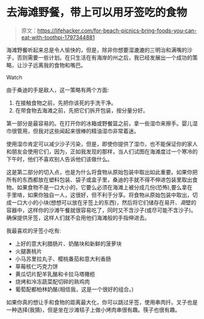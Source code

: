 # 去海滩野餐，带上可以用牙签吃的食物

> 原文：<https://lifehacker.com/for-beach-picnics-bring-foods-you-can-eat-with-toothpi-1797344881>

海滩野餐听起来总是令人愉快的，但是，除非你想要湿漉漉的三明治和满嘴的沙子，否则需要一些计划。在只生活在有海岸的州之后，我已经发展出一个成功的策略，让沙子远离我的食物和嘴巴。

Watch

由于桑迪的手是敌人，这一策略有两个方面:

1.  在接触食物之前，先把你该死的手洗干净。
2.  在带食物去海滩之前，先把它们拆开包装，按分量分好。

第一部分是最容易的。在打开你的冰箱或野餐篮之前，拿一些湿巾来擦手。婴儿湿巾很管用，但我对这些闻起来很棒的精油湿巾非常着迷。

使用湿巾肯定可以减少沙子污染，但是，即使你提供了湿巾，也不能保证你的家人和朋友会使用它们，因为，正如我发现的那样，当人们试图在海滩度过一个寒冷的下午时，他们不喜欢别人告诉他们该做什么。

这是第二部分的切入点，也是为什么将食物从原始包装中取出如此重要。如果你把所有的东西都放在塑料包装、袋子或盒子里，桑迪的手就不得不伸进包装里取出食物。如果食物不是一口大小的，它要么必须在海滩上被分成几份(恐怖),要么拿在手里啃，如果你独自一人，这很好，但不利于分享。将食物从原始包装中取出，切成一口大小的小块(想想可以放在牙签上的东西)，然后将它们储存在易开、*高*壁的容器中，这样你的沙滩午餐就很容易吃了，同时又不含沙子(或尽可能不含沙子)。确保提供牙签，这样人们就不会用他们海滩般的手指伸进去。

我最喜欢的牙签小吃有:

*   上好的意大利腊肠片、奶酪块和新鲜的菠萝块
*   火腿裹桃片
*   小马苏里拉丸子、樱桃番茄和意大利香肠
*   草莓核仁巧克力饼
*   黄瓜切片配羊乳酪和卡拉马塔橄榄
*   烧烤和冷冻蔬菜配切碎的熟鸡肉
*   葡萄配都柏林奶酪(相信我，这是一个很好的组合。)

如果你真的想让手和食物的距离最大化，你可以跳过牙签，使用串肉扦。叉子也是一种选择(我猜)，但是坐在沙滩毯子上做小烤肉串很有趣。筷子也很有趣。